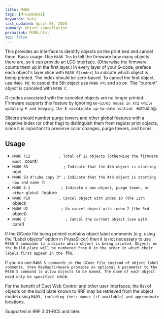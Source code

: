 ```yaml
---
title: M486
tags: [M-Commands] 
keywords: beta 
last_updated: April 01, 2020 
summary: Object cancellation 
permalink: M486.html
toc: false 
---
```



This provides an interface to identify objects on the print bed and cancel them. Basic usage: Use `M486 Tnn` to tell the firmware how many objects there are, so it can provide an LCD interface. (Otherwise the firmware counts them up in the first layer.) In every layer of your G-code, preface each object's layer slice with `M486 S[index]` to indicate which object is being printed. The index should be zero-based. To cancel the first object, use `M486 P0`; to cancel the 5th object use `M486 P4`; and so on. The "current" object is canceled with `M486 C`.

G-codes associated with the canceled objects are no longer printed. Firmware supports this feature by ignoring ` G0-G3/G5 moves in XYZ while updating F and keeping the E coordinate up-to-date without  ` extruding.

Slicers should number purge towers and other global features with a negative index (or other flag) to distinguish them from regular print objects, since it is important to preserve color changes, purge towers, and brims.

## Usage

* ` M486 T12             ; Total of 12 objects (otherwise the firmware must  ` count)
* ` M486 S3                ; Indicate that the 4th object is starting  ` now
* ` M486 S3 A"cube copy 3" ; Indicate that the 4th object is starting now and name  ` it
* ` M486 S-1              ; Indicate a non-object, purge tower, or other global  ` feature
* ` M486 P10             ; Cancel object with index 10 (the 11th  ` object)
* ` M486 U2               ; Un-cancel object with index 2 (the 3rd  ` object)
* ` M486 C                  ; Cancel the current object (use with  ` care!)

If the GCode file being printed contains object label comments (e.g. using the "Label objects" option in PrusaSlicer) then it is not necessary to use ` M486 S commands to indicate which object is being printed. Objects on the build plate will be numbered from 0 in the order in which their labels first appear in the  ` file.

If you do use ` M486 S commands in the GCode file instead of object label comments, then RepRapFirmware provides an optional A parameter to the M486 S command to allow objects to be named. The name of each object need only be specified  ` once.

For the benefit of Duet Web Control and other user interfaces, the list of objects on the build plate known to RRF may be retrieved from the object model using ` M409, including their names (if available) and approximate  ` locations.

Supported in RRF 3.01-RC5 and later.

